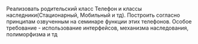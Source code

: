 Реализовать родительский класс Телефон и классы наследники(Стационарный, Мобильный и тд).
Построить согласно принципам озвученным на семинаре функции этих телефонов.
Особое требование - использование интерфейсов, механизма наследования, полиморфизма и тд